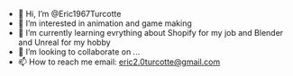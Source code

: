 - 👋 Hi, I’m @Eric1967Turcotte
- 👀 I’m interested in animation and game making
- 🌱 I’m currently learning evrything about Shopify for my job and Blender and Unreal for my hobby
- 💞️ I’m looking to collaborate on ...
- 📫 How to reach me email: eric2.0turcotte@gmail.com

<!---
Eric1967Turcotte/Eric1967Turcotte is a ✨ special ✨ repository because its `README.md` (this file) appears on your GitHub profile.
You can click the Preview link to take a look at your changes.
--->
